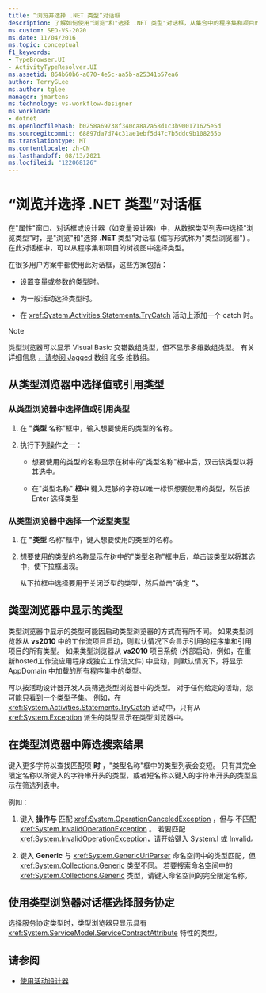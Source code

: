 ```yaml
---
title: “浏览并选择 .NET 类型”对话框
description: 了解如何使用"浏览"和"选择 .NET 类型"对话框，从集合中的程序集和项目的树视图中选择工作流设计器。
ms.custom: SEO-VS-2020
ms.date: 11/04/2016
ms.topic: conceptual
f1_keywords:
- TypeBrowser.UI
- ActivityTypeResolver.UI
ms.assetid: 864b60b6-a070-4e5c-aa5b-a25341b57ea6
author: TerryGLee
ms.author: tglee
manager: jmartens
ms.technology: vs-workflow-designer
ms.workload:
- dotnet
ms.openlocfilehash: b0258a69738f340ca8a2a58d1c3b900171625e5d
ms.sourcegitcommit: 68897da7d74c31ae1ebf5d47c7b5ddc9b108265b
ms.translationtype: MT
ms.contentlocale: zh-CN
ms.lasthandoff: 08/13/2021
ms.locfileid: "122068126"
---
```

# <a name="browse-and-select-a-net-type-dialog-box"></a>“浏览并选择 .NET 类型”对话框

在"属性"窗口、对话框或设计器（如变量设计器）中，从数据类型列表中选择"浏览类型"时，是"浏览"和"选择 **.NET** 类型"对话框 (缩写形式称为"类型浏览器") 。 在此对话框中，可以从程序集和项目的树视图中选择类型。

在很多用户方案中都使用此对话框，这些方案包括：

- 设置变量或参数的类型时。

- 为一般活动选择类型时。

- 在 <xref:System.Activities.Statements.TryCatch> 活动上添加一个 catch 时。

> [!NOTE]
> 类型浏览器可以显示 Visual Basic 交错数组类型，但不显示多维数组类型。 有关详细信息 [，请参阅 Jagged](/previous-versions/visualstudio/visual-studio-2008/hkhhsz9t(v=vs.90)) 数组 [和多](/previous-versions/visualstudio/visual-studio-2008/d2de1t93(v=vs.90)) 维数组。

## <a name="selecting-a-value-or-reference-type-from-the-type-browser"></a>从类型浏览器中选择值或引用类型

### <a name="to-select-a-value-or-reference-type-from-the-type-browser"></a>从类型浏览器中选择值或引用类型

1. 在 **"类型** 名称"框中，输入想要使用的类型的名称。

2. 执行下列操作之一：

    - 想要使用的类型的名称显示在树中的"类型名称"框中后，双击该类型以将其选中。

    - 在"类型名称" **框中** 键入足够的字符以唯一标识想要使用的类型，然后按 Enter 选择类型

### <a name="to-select-a-generic-type-from-the-type-browser"></a>从类型浏览器中选择一个泛型类型

1. 在 **"类型** 名称"框中，键入想要使用的类型的名称。

2. 想要使用的类型的名称显示在树中的"类型名称"框中后，单击该类型以将其选中，使下拉框出现。

     从下拉框中选择要用于关闭泛型的类型，然后单击"确定 **"。**

## <a name="types-displayed-in-the-type-browser"></a>类型浏览器中显示的类型

类型浏览器中显示的类型可能因启动类型浏览器的方式而有所不同。 如果类型浏览器从 **vs2010** 中的工作流项目启动，则默认情况下会显示引用的程序集和引用项目的所有类型。 如果类型浏览器从 **vs2010** 项目系统 (外部启动，例如，在重新hosted工作流应用程序或独立工作流文件) 中启动，则默认情况下，将显示 AppDomain 中加载的所有程序集中的类型。

可以按活动设计器开发人员筛选类型浏览器中的类型。 对于任何给定的活动，您可能只看到一个类型子集。 例如，在 <xref:System.Activities.Statements.TryCatch> 活动中，只有从 <xref:System.Exception> 派生的类型显示在类型浏览器中。

## <a name="filtering-search-results-in-the-type-browser"></a>在类型浏览器中筛选搜索结果

键入更多字符以查找匹配项 **时** ，"类型名称"框中的类型列表会变短。 只有其完全限定名称以所键入的字符串开头的类型，或者短名称以键入的字符串开头的类型显示在筛选列表中。

例如：

1. 键入 **操作与** 匹配 <xref:System.OperationCanceledException> ，但与 不匹配 <xref:System.InvalidOperationException> 。 若要匹配 <xref:System.InvalidOperationException>，请开始键入 System.I 或 Invalid。

2. 键入 **Generic** 与 <xref:System.GenericUriParser> 命名空间中的类型匹配，但 <xref:System.Collections.Generic> 类型不同。 若要搜索命名空间中的 <xref:System.Collections.Generic> 类型，请键入命名空间的完全限定名称。

## <a name="selecting-a-service-contract-using-the-type-browser-dialog"></a>使用类型浏览器对话框选择服务协定

选择服务协定类型时，类型浏览器只显示具有 <xref:System.ServiceModel.ServiceContractAttribute> 特性的类型。

## <a name="see-also"></a>请参阅

- [使用活动设计器](control-flow-activity-designers.md)
